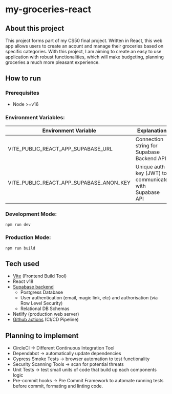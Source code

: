 # my-groceries-react
## About this project

This project forms part of my CS50 final project. Written in React, this web app allows users to create an acount and manage their groceries based on specific categories. With this project, I am aiming to create an easy to use application with robust functionalities, which will make budgeting, planning groceries a much more pleasant experience.

## How to run
### Prerequisites 
- Node >=v16

### Environment Variables:

| Environment Variable | Explanation |
|---|---|
| VITE_PUBLIC_REACT_APP_SUPABASE_URL | Connection string for Supabase Backend API |
| VITE_PUBLIC_REACT_APP_SUPABASE_ANON_KEY | Unique auth key (JWT) to communicate with Supabase API |

### Development Mode:
```node
npm run dev
```

### Production Mode:
```node
npm run build
```


## Tech used
- [Vite](https://vitejs.dev/) (Frontend Build Tool)
- React v18
- [Supabase backend](https://supabase.com/)
  - Postgress Database 
  - User authentication (email, magic link, etc) and authorisation (via Row Level Security)
  - Relational DB Schemas
- Netlify (production web server)
- [Github actions](.github/workflows/production.yml) (CI/CD Pipeline)

## Planning to implement
- CircleCI -> Different Continuous Integration Tool
- Dependabot -> automatically update dependencies
- Cypress Smoke Tests -> browser automation to test functionality
- Security Scanning Tools -> scan for potential threats 
- Unit Tests -> test small units of code that build up each components logic
- Pre-commit hooks -> Pre Commit Framework to automate running tests before commit, formating and linting code.